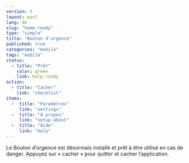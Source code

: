 ```yaml
---
version: 5
layout: post
lang: de
slug: "home-ready"
type: "simple"
title: "Bouton d'urgence"
published: true
categories: "mobile"
tags: "mobile"
status:
  - title: "Prêt"
    color: green
    link: help-ready
action:
  - title: "Cacher"
    link: "checklist"
items:
  -  title: "Paramètres"
     link: "settings"
  -  title: "À propos"
     link: "setup-about"
  -  title: "Aide"
     link: "help"
---
```


Le Bouton d’urgence est désormais installé et prêt à être utilisé en cas de danger. Appuyez sur « cacher » pour quitter et cacher l’application.
 
